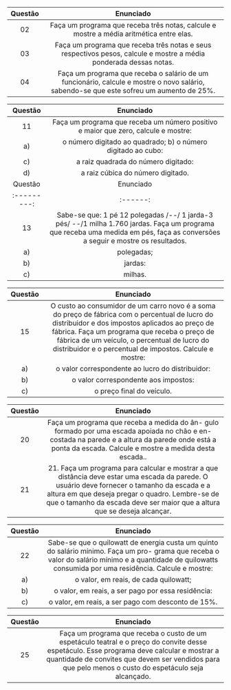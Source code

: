 Questão | Enunciado
:---------: | :------:
02 | Faça um programa que receba três notas, calcule e mostre a média aritmética entre elas.
03|Faça um programa que receba três notas e seus respectivos pesos, calcule e mostre a média ponderada dessas notas.
04|Faça um programa que receba o salário de um funcionário, calcule e mostre o novo salário, sabendo-se que este sofreu um aumento de 25%.

Questão | Enunciado
:---------: | :------:
11|Faça um programa que receba um número positivo e maior que zero, calcule e mostre:
a)| o número digitado ao quadrado; b) o número digitado ao cubo:
c)| a raiz quadrada do número digitado:
d)| a raiz cúbica do número digitado.
Questão | Enunciado
:---------: | :------:
13|Sabe-se que: 1 pé 12 polegadas /--/ 1 jarda-3 pés/ --/1 milha 1.760 jardas. Faça um programa que receba uma medida em pés, faça as conversões a seguir e mostre os resultados.
a)| polegadas;
b) |jardas:
c)| milhas.

Questão | Enunciado
:---------: | :------:
15| O custo ao consumidor de um carro novo é a soma do preço de fábrica com o percentual de lucro do distribuidor e dos impostos aplicados ao preço de fábrica. Faça um programa que receba o preço de fábrica de um veículo, o percentual de lucro do distribuidor e o percentual de impostos. Calcule e mostre:
a)| o valor correspondente ao lucro do distribuidor:
b)| o valor correspondente aos impostos:
c)| o preço final do veículo.

Questão | Enunciado
:---------: | :------:
20|  Faça um programa que receba a medida do ân- gulo formado por uma escada apoiada no chão e en- costada na parede e a altura da parede onde está a ponta da escada. Calcule e mostre a medida desta escada..
21| 21. Faça um programa para calcular e mostrar a que distância deve estar uma escada da parede. O usuário deve fornecer o tamanho da escada e a altura em que deseja pregar o quadro. Lembre-se de que o tamanho da escada deve ser maior que a altura que se deseja alcançar.

Questão | Enunciado
:---------: | :------:
22|Sabe-se que o quilowatt de energia custa um quinto do salário mínimo. Faça um pro- grama que receba o valor do salário mínimo e a quantidade de quilowatts consumida por uma residência. Calcule e mostre:
a)| o valor, em reais, de cada quilowatt;
b)| o valor, em reais, a ser pago por essa residência:
c)| o valor, em reais, a ser pago com desconto de 15%.

Questão | Enunciado
:---------: | :------:
25| Faça um programa que receba o custo de um espetáculo teatral e o preço do convite desse espetáculo. Esse programa deve calcular e mostrar a quantidade de convites que devem ser vendidos para que pelo menos o custo do espetáculo seja alcançado.

